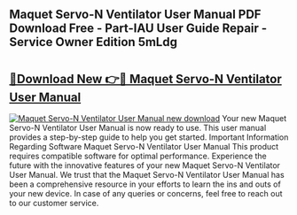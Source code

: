 ## Maquet Servo-N Ventilator User Manual PDF Download Free - Part-IAU User Guide Repair - Service Owner Edition 5mLdg

# <h2><a href="http://cf16613.oget.top/?id=Maquet+Servo-N+Ventilator+User+Manual">🔗Download New 👉🔴 Maquet Servo-N Ventilator User Manual</a></h2>

[![Maquet Servo-N Ventilator User Manual new download](https://i.imgur.com/5g1atiW.png)](http://cf16613.oget.top/?id=Maquet+Servo-N+Ventilator+User+Manual)
Your new Maquet Servo-N Ventilator User Manual is now ready to use. This user manual provides a step-by-step guide to help you get started. Important Information Regarding Software Maquet Servo-N Ventilator User Manual This product requires compatible software for optimal performance. Experience the future with the innovative features of your new Maquet Servo-N Ventilator User Manual. We trust that the Maquet Servo-N Ventilator User Manual has been a comprehensive resource in your efforts to learn the ins and outs of your new device. In case of any queries or concerns, feel free to reach out to our customer service.
